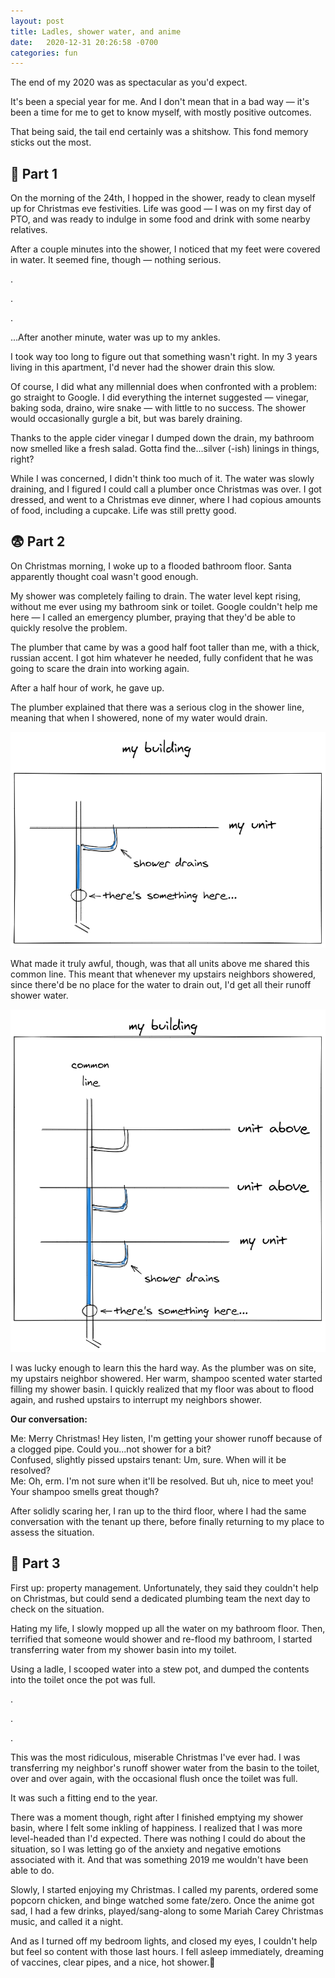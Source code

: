 ```yaml
---
layout: post
title: Ladles, shower water, and anime
date:   2020-12-31 20:26:58 -0700
categories: fun
---
```


The end of my 2020 was as spectacular as you'd expect.

It's been a special year for me. And I don't mean that in a bad way — it's been a time for me to get to know myself, with mostly positive outcomes.

That being said, the tail end certainly was a shitshow. This fond memory sticks out the most.

## 😬 Part 1

On the morning of the 24th, I hopped in the shower, ready to clean myself up for Christmas eve festivities. Life was good — I was on my first day of PTO, and was ready to indulge in some food and drink with some nearby relatives.

After a couple minutes into the shower, I noticed that my feet were covered in water. It seemed fine, though — nothing serious.

.

.

.

...After another minute, water was up to my ankles.

I took way too long to figure out that something wasn't right. In my 3 years living in this apartment, I'd never had the shower drain this slow.

Of course, I did what any millennial does when confronted with a problem: go straight to Google. I did everything the internet suggested — vinegar, baking soda, draino, wire snake — with little to no success. The shower would occasionally gurgle a bit, but was barely draining.

Thanks to the apple cider vinegar I dumped down the drain, my bathroom now smelled like a fresh salad. Gotta find the...silver (-ish) linings in things, right?

While I was concerned, I didn't think too much of it. The water was slowly draining, and I figured I could call a plumber once Christmas was over. I got dressed, and went to a Christmas eve dinner, where I had copious amounts of food, including a cupcake. Life was still pretty good.

## 😨 Part 2

On Christmas morning, I woke up to a flooded bathroom floor. Santa apparently thought coal wasn't good enough.

My shower was completely failing to drain. The water level kept rising, without me ever using my bathroom sink or toilet. Google couldn't help me here — I called an emergency plumber, praying that they'd be able to quickly resolve the problem.

The plumber that came by was a good half foot taller than me, with a thick, russian accent. I got him whatever he needed, fully confident that he was going to scare the drain into working again.

After a half hour of work, he gave up.

The plumber explained that there was a serious clog in the shower line, meaning that when I showered, none of my water would drain.

![plumbing system in my unit](https://raw.githubusercontent.com/svvchen/nervxious/gh-pages/assets/images/plumbing.png)

What made it truly awful, though, was that all units above me shared this common line. This meant that whenever my upstairs neighbors showered, since there'd be no place for the water to drain out, I'd get all their runoff shower water.

![plumbing system in my building](https://raw.githubusercontent.com/svvchen/nervxious/gh-pages/assets/images/plumbing2.png)

I was lucky enough to learn this the hard way. As the plumber was on site, my upstairs neighbor showered. Her warm, shampoo scented water started filling my shower basin. I quickly realized that my floor was about to flood again, and rushed upstairs to interrupt my neighbors shower.

**Our conversation:**

Me: Merry Christmas! Hey listen, I'm getting your shower runoff because of a clogged pipe. Could you...not shower for a bit?  
Confused, slightly pissed upstairs tenant: Um, sure. When will it be resolved?  
Me: Oh, erm. I'm not sure when it'll be resolved. But uh, nice to meet you! Your shampoo smells great though?

After solidly scaring her, I ran up to the third floor, where I had the same conversation with the tenant up there, before finally returning to my place to assess the situation.

## 🙂 Part 3

First up: property management. Unfortunately, they said they couldn't help on Christmas, but could send a dedicated plumbing team the next day to check on the situation.

Hating my life, I slowly mopped up all the water on my bathroom floor. Then, terrified that someone would shower and re-flood my bathroom, I started transferring water from my shower basin into my toilet.

Using a ladle, I scooped water into a stew pot, and dumped the contents into the toilet once the pot was full.

.

.

.

This was the most ridiculous, miserable Christmas I've ever had. I was transferring my neighbor's runoff shower water from the basin to the toilet, over and over again, with the occasional flush once the toilet was full.

It was such a fitting end to the year.

There was a moment though, right after I finished emptying my shower basin, where I felt some inkling of happiness. I realized that I was more level-headed than I'd expected. There was nothing I could do about the situation, so I was letting go of the anxiety and negative emotions associated with it. And that was something 2019 me wouldn't have been able to do.

Slowly, I started enjoying my Christmas. I called my parents, ordered some popcorn chicken, and binge watched some fate/zero. Once the anime got sad, I had a few drinks, played/sang-along to some Mariah Carey Christmas music, and called it a night.

And as I turned off my bedroom lights, and closed my eyes, I couldn't help but feel so content with those last hours. I fell asleep immediately, dreaming of vaccines, clear pipes, and a nice, hot shower.🚿
